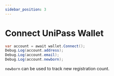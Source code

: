 ```yaml
---
sidebar_position: 3
---
```


# Connect UniPass Wallet

```csharp
var account = await wallet.Connect();
Debug.Log(account.address);
Debug.Log(account.email);
Debug.Log(account.newborn);
```
`newborn` can be used to track new registration count.